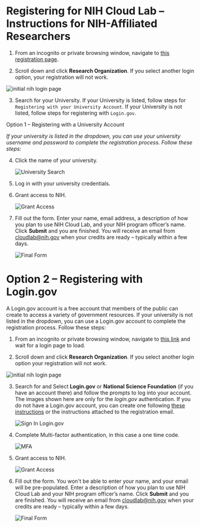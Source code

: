 # Registering for NIH Cloud Lab – Instructions for NIH-Affiliated Researchers

1. From an incognito or private browsing window, navigate to [this registration page](https://nih-cloudlab.firebaseapp.com).

2. Scroll down and click **Research Organization**. If you select another login option, your registration will not work.

  ![initial nih login page](/images/1_NIH_login.png)

3. Search for your University. If your University is listed, follow steps for `Registering with your University Account`. If your University is not listed, follow steps for registering with `Login.gov`.
   
Option 1 – Registering with a University Account

_If your university is listed in the dropdown, you can use your university username and password to complete the registration process. Follow these steps:_

4. Click the name of your university.

   ![University Search](/images/2_input_university.png)

5. Log in with your university credentials.

6. Grant access to NIH. 

   ![Grant Access](/images/3_grant_access.png)

7. Fill out the form. Enter your name, email address, a description of how you plan to use NIH Cloud Lab, and your NIH program officer’s name. Click **Submit** and you are finished. You will receive an email from cloudlab@nih.gov when your credits are ready – typically within a few days.

   ![Final Form](/images/4_final_formv2.png)
   
# Option 2 – Registering with Login.gov
A Login.gov account is a free account that members of the public can create to access a variety of government resources. If your university is not listed in the dropdown, you can use a Login.gov account to complete the registration process. Follow these steps:

1. From an incognito or private browsing window, navigate to [this link](https://nih-cloudlab.firebaseapp.com) and wait for a login page to load.

2. Scroll down and click **Research Organization**. If you select another login option your registration will not work.

  ![initial nih login page](/images/1_NIH_login.png)

3. Search for and Select **Login.gov** or **National Science Foundation** (if you have an account there) and follow the prompts to log into your account. The images shown here are only for the *login.gov* authentication. If you do not have a Login.gov account, you can create one following [these instructions](https://login.gov/help/get-started/create-your-account/) or the instructions attached to the registration email.

   ![Sign In Login.gov](/images/6_signin_logingov.png)

4. Complete Multi-factor authentication, in this case a one time code.

   ![MFA](/images/7_mfa.png)

6. Grant access to NIH.

   ![Grant Access](/images/3_grant_access.png)

7. Fill out the form. You won't be able to enter your name, and your email will be pre-populated. Enter a description of how you plan to use NIH Cloud Lab and your NIH program officer’s name. Click **Submit** and you are finished. You will receive an email from cloudlab@nih.gov when your credits are ready – typically within a few days.

   ![Final Form](/images/4_final_formv2.png)
